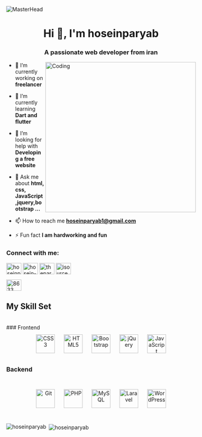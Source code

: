 ![MasterHead](https://blog.jetbrains.com/wp-content/uploads/2021/12/php81_never_return_type.gif)
<h1 align="center">Hi 👋, I'm hoseinparyab</h1>
<h3 align="center">A passionate web developer from iran</h3>
<img  alt="Coding" width="400" src="https://r7q6w9z6.rocketcdn.me/career/wp-content/uploads/2020/03/hello.gif" align="right">


- 🔭 I’m currently working on **freelancer**

- 🌱 I’m currently learning **Dart and flutter**

- 🤝 I’m looking for help with **Developing a free website**

- 💬 Ask me about **html, css, JavaScript,jquery,bootstrap ...**

- 📫 How to reach me **hoseinparyab1@gmail.com**

- ⚡ Fun fact **I am hardworking and fun**

<h3 align="left">Connect with me:</h3>
<p align="left">
<a href="https://twitter.com/hoseinparyab1" target="blank"><img align="center" src="https://raw.githubusercontent.com/rahuldkjain/github-profile-readme-generator/master/src/images/icons/Social/twitter.svg" alt="hoseinparyab1" height="30" width="40" /></a>
<a href="https://linkedin.com/in/hoseinparyab" target="blank"><img align="center" src="https://raw.githubusercontent.com/rahuldkjain/github-profile-readme-generator/master/src/images/icons/Social/linked-in-alt.svg" alt="hosein-paryab-347157226" height="30" width="40" /></a>
<a href="https://instagram.com/theparyab" target="blank"><img align="center" src="https://raw.githubusercontent.com/rahuldkjain/github-profile-readme-generator/master/src/images/icons/Social/instagram.svg" alt="theparyab" height="30" width="40" /></a>
<a href="https://www.youtube.com/c/isources" target="blank"><img align="center" src="https://raw.githubusercontent.com/rahuldkjain/github-profile-readme-generator/master/src/images/icons/Social/youtube.svg" alt="isources" height="30" width="40" /></a>
</p>
<a href="https://discord.gg/8633" target="blank"><img align="center" src="https://raw.githubusercontent.com/rahuldkjain/github-profile-readme-generator/master/src/images/icons/Social/discord.svg" alt="8633" height="30" width="40" /></a>
</p>

## My Skill Set 
<br>
### Frontend  
<br>
<div align="center">  
<a href="https://www.w3schools.com/css/" target="_blank"><img style="margin: 10px" src="https://profilinator.rishav.dev/skills-assets/css3-original-wordmark.svg" alt="CSS3" height="50" /></a>  
<a href="https://en.wikipedia.org/wiki/HTML5" target="_blank"><img style="margin: 10px" src="https://profilinator.rishav.dev/skills-assets/html5-original-wordmark.svg" alt="HTML5" height="50" /></a>  
<a href="https://getbootstrap.com/docs/3.4/javascript/" target="_blank"><img style="margin: 10px" src="https://profilinator.rishav.dev/skills-assets/bootstrap-plain.svg" alt="Bootstrap" height="50" /></a>  
<a href="https://jquery.com/" target="_blank"><img style="margin: 10px" src="https://profilinator.rishav.dev/skills-assets/jquery.png" alt="jQuery" height="50" /></a>  
<a href="https://www.javascript.com/" target="_blank"><img style="margin: 10px" src="https://profilinator.rishav.dev/skills-assets/javascript-original.svg" alt="JavaScript" height="50" /></a>  
</div>





### Backend  
<br>
<div align="center">  
<a href="https://github.com/" target="_blank"><img style="margin: 10px" src="https://profilinator.rishav.dev/skills-assets/git-scm-icon.svg" alt="Git" height="50" /></a>  
<a href="https://www.php.net/" target="_blank"><img style="margin: 10px" src="https://profilinator.rishav.dev/skills-assets/php-original.svg" alt="PHP" height="50" /></a>  
<a href="https://www.mysql.com/" target="_blank"><img style="margin: 10px" src="https://profilinator.rishav.dev/skills-assets/mysql-original-wordmark.svg" alt="MySQL" height="50" /></a>  
<a href="https://laravel.com/" target="_blank"><img style="margin: 10px" src="https://profilinator.rishav.dev/skills-assets/laravel-plain-wordmark.svg" alt="Laravel" height="50" /></a>  
<a href="https://wordpress.com/" target="_blank"><img style="margin: 10px" src="https://profilinator.rishav.dev/skills-assets/wordpress.png" alt="WordPress" height="50" /></a>  
</div>
</div>
</div>
</div>
<br>
<p><img align="left" src="https://github-readme-stats.vercel.app/api/top-langs?username=hoseinparyab&show_icons=true&locale=en&layout=compact" alt="hoseinparyab" /></p>
</p>
<p>&nbsp;<img align="center" src="https://github-readme-stats.vercel.app/api?username=hoseinparyab&show_icons=true&locale=en" alt="hoseinparyab" /></p>

